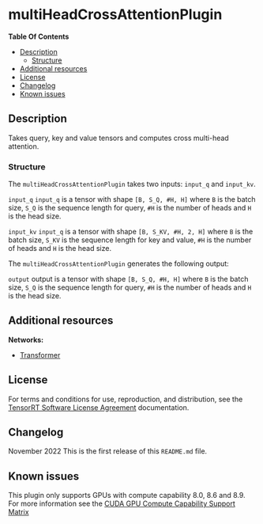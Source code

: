 # multiHeadCrossAttentionPlugin

**Table Of Contents**
- [Description](#description)
    * [Structure](#structure)
- [Additional resources](#additional-resources)
- [License](#license)
- [Changelog](#changelog)
- [Known issues](#known-issues)


## Description

Takes query, key and value tensors and computes cross multi-head attention.


### Structure

The `multiHeadCrossAttentionPlugin` takes two inputs: `input_q` and `input_kv`.

`input_q`
`input_q` is a tensor with shape `[B, S_Q, #H, H]` where `B` is the batch size, `S_Q` is the sequence length for query, `#H` is the number of heads and `H` is the head size. 

`input_kv`
`input_q` is a tensor with shape `[B, S_KV, #H, 2, H]` where `B` is the batch size, `S_KV` is the sequence length for key and value, `#H` is the number of heads and `H` is the head size. 

The `multiHeadCrossAttentionPlugin` generates the following output:

`output`
output is a tensor with shape `[B, S_Q, #H, H]` where `B` is the batch size, `S_Q` is the sequence length for query, `#H` is the number of heads and `H` is the head size.

## Additional resources

**Networks:**
-   [Transformer](https://arxiv.org/abs/1706.03762)


## License

For terms and conditions for use, reproduction, and distribution, see the [TensorRT Software License Agreement](https://docs.nvidia.com/deeplearning/sdk/tensorrt-sla/index.html)
documentation.


## Changelog

November 2022
This is the first release of this `README.md` file.


## Known issues

This plugin only supports GPUs with compute capability 8.0, 8.6 and 8.9. For more information see the [CUDA GPU Compute Capability Support Matrix](https://developer.nvidia.com/cuda-gpus#compute)
